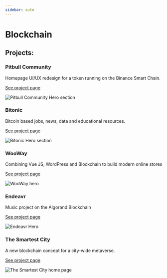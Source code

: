 ```yaml
---
sidebar: auto
---
```


# Blockchain

## Projects:


### Pitbull Community

Homepage UI/UX redesign for a token running on the Binance Smart Chain.

[See project page](/work/blockchain/pitbull-community.md)

![Pitbull Community Hero section](/images/work/pitbull/pitbull-hero.png)

### Bitonic
Bitcoin based jobs, news, data and educational resources. 

[See project page](/work/blockchain/bitonic.md)

![Bitonic Hero section](/images/work/bitonic/hero-section-2.png)

### WooWay
Combining Vue JS, WordPress and Blockchain to build modern online stores

[See project page](/work/blockchain/wooway.md)

![WooWay hero](/images/work/wooway/wooway-hero.jpg)

### Endeavr
Music project on the Algorand Blockchain

[See project page](/work/blockchain/endeavr.md)

![Endeavr Hero](/images/work/endeavr/endeavr-new-bg.png)


### The Smartest City
A new blockchain concept for a city-wide metaverse.

[See project page](/work/blockchain/the-smartest-city.md)

![The Smartest City home page](/images/work/the-smartest-city/the-smartest-city.png)

